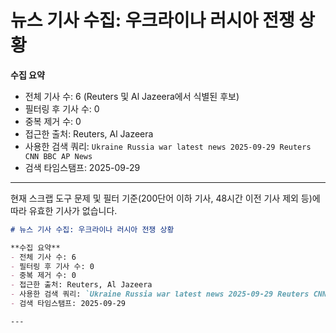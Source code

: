 # 뉴스 기사 수집: 우크라이나 러시아 전쟁 상황

**수집 요약**
- 전체 기사 수: 6  (Reuters 및 Al Jazeera에서 식별된 후보)
- 필터링 후 기사 수: 0
- 중복 제거 수: 0
- 접근한 출처: Reuters, Al Jazeera
- 사용한 검색 쿼리: `Ukraine Russia war latest news 2025-09-29 Reuters CNN BBC AP News`
- 검색 타임스탬프: 2025-09-29

---

현재 스크랩 도구 문제 및 필터 기준(200단어 이하 기사, 48시간 이전 기사 제외 등)에 따라 유효한 기사가 없습니다.

```markdown
# 뉴스 기사 수집: 우크라이나 러시아 전쟁 상황

**수집 요약**
- 전체 기사 수: 6
- 필터링 후 기사 수: 0
- 중복 제거 수: 0
- 접근한 출처: Reuters, Al Jazeera
- 사용한 검색 쿼리: `Ukraine Russia war latest news 2025-09-29 Reuters CNN BBC AP News`
- 검색 타임스탬프: 2025-09-29

---
```